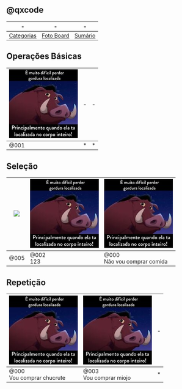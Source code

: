 ## @qxcode
-|-|-
-|-|-
[Categorias](categorias.md#qxcode) | [Foto Board](view.md#qxcode) |  [Sumário](summary.md#qxcode)


## Operações Básicas

[![](base/.thumb/001/Readme.jpg)](base/001/Readme.md#01_ope-empty)|-|-
-|-|-
@001<br>|*|*



## Seleção

[![](https://placekitten.com/320/181)](base/005/Readme.md#02_sel-empty)|[![](base/.thumb/002/Readme.jpg)](base/002/Readme.md#02_sel-123-sdf-empty)|[![](base/.thumb/000/Readme.jpg)](base/000/Readme.md#02_sel-não-vou-comprar-comida-empty)
-|-|-
@005<br>|@002<br>123|@000<br>Não vou comprar comida



## Repetição

[![](base/.thumb/000/01.jpg)](base/000/01.md#03_rep-vou-comprar-chucrute)|[![](base/.thumb/003/Readme.jpg)](base/003/Readme.md#03_rep-vou-comprar-miojo-comida)|-
-|-|-
@000<br>Vou comprar chucrute|@003<br>Vou comprar miojo|*


